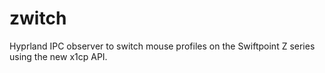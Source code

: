 # zwitch
Hyprland IPC observer to switch mouse profiles on the Swiftpoint Z series using the new x1cp API.
